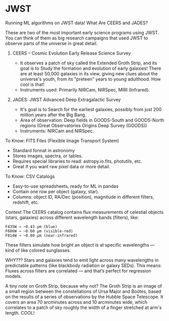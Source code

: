 # JWST
Running ML algorithms on JWST data! 
What Are CEERS and JADES?

These are two of the most important early science programs using JWST. You can think of them as big research campaigns that used JWST to observe parts of the universe in great detail.

1) CEERS – Cosmic Evolution Early Release Science Survey
   * It observes a patch of sky called the Extended Groth Strip, and its goal is to Study the formation and evolution of early galaxies! There are at least 50,000 galaxies in its view, giving new clues about the universe's       youth, from its "preteen" years to young adulthood. How cool is that!
   * Instruments used: Primarily NIRCam, NIRSpec, MIRI (Infrared).
  
2) JADES: JWST Advanced Deep Extragalactic Survey
   * It's goal is to Search for the earliest galaxies, possibly from just 200 million years after the Big Bang.
   * Area of observation: Deep fields in GOODS-South and GOODS-North regions (Great Observatories Origins Deep Survey (GOODS))
   * Instruments: NIRCam and NIRSpec.
  

To Know: FITS Files (Flexible Image Transport System)
* Standard format in astronomy
* Stores images, spectra, or tables.
* Requires special libraries to read: astropy.io.fits, photutils, etc.
* Great if you want raw pixel data or more detail.

To Know: CSV Catalogs
* Easy-to-use spreadsheets, ready for ML in pandas
* Contain one row per object (galaxy, star).
* Columns: object ID, RA/Dec (position), magnitude in different filters, redshift, etc.

    
Context
The CEERS catalog contains flux measurements of celestial objects (stars, galaxies) across different wavelength bands (filters), like:

    F435W → ~0.43 µm (blue)
    F606W → ~0.60 µm (visible-red)
    F814W → ~0.80 µm (near-infrared)
These filters simulate how bright an object is at specific wavelengths — kind of like colored sunglasses.
   
WHY???
Stars and galaxies tend to emit light across many wavelengths in predictable patterns (like blackbody radiation or galaxy SEDs). This means:
Fluxes across filters are correlated — and that’s perfect for regression models.

    

   



    

   

    








A tiny note on Groth Strip, because why not? 
The Groth Strip is an image of a small region between the constellations of Ursa Major and Boötes, based on the results of a series of observations by the Hubble Space Telescope. It covers an area 70 arcminutes across and 10 arcminutes wide, which correlates to a patch of sky roughly the width of a finger stretched at arm's length. COOL! 
